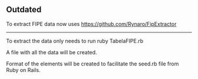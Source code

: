 ## Outdated 

To extract FIPE data now uses https://github.com/Rynaro/FipExtractor 

---
To extract the data only needs to run
  ruby TabelaFIPE.rb

A file with all the data will be created.

Format of the elements will be created to facilitate the seed.rb file from Ruby on Rails.  

